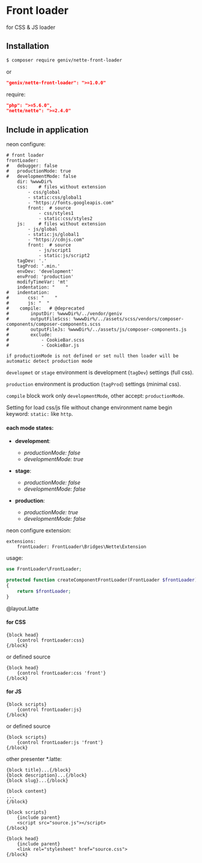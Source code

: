 Front loader
============
for CSS &amp; JS loader

Installation
------------
```sh
$ composer require geniv/nette-front-loader
```
or
```json
"geniv/nette-front-loader": ">=1.0.0"
```

require:
```json
"php": ">=5.6.0",
"nette/nette": ">=2.4.0"
```

Include in application
----------------------
neon configure:
```neon
# front loader
frontLoader:
#   debugger: false
#   productionMode: true
#   developmentMode: false
    dir: %wwwDir%
    css:	# files without extension
        - css/global
        - static:css/global1
        - "https://fonts.googleapis.com"
        front:  # source
            - css/styles1
            - static:css/styles2
    js:		# files without extension
        - js/global
        - static:js/global1
        - "https://cdnjs.com"
        front:  # source
            - js/script1
            - static:js/script2
    tagDev: '.'
    tagProd: '.min.'
    envDev: 'development'
    envProd: 'production'
    modifyTimeVar: 'mt'
    indentation: "    "
#   indentation:
#       css: "    "
#       js: "  "
#    compile:   # @deprecated
#        inputDir: %wwwDir%/../vendor/geniv
#        outputFileScss: %wwwDir%/../assets/scss/vendors/composer-components/composer-components.scss
#        outputFileJs: %wwwDir%/../assets/js/composer-components.js
#        exclude:
#            - CookieBar.scss
#            - CookieBar.js
```

`if productionMode is not defined or set null then loader will be automatic detect production mode`

`developmet` or `stage` environment is development (`tagDev`) settings (full css).

`production` environment is production (`tagProd`) settings (minimal css).

`compile` block work only `developmentMode`, other accept: `productionMode`.

Setting for load css/js file without change environment name begin keyword: `static:` like `http`.

#### each mode states:
- **development**:
    - _productionMode: false_
    - _developmentMode: true_

- **stage**:
    - _productionMode: false_
    - _developmentMode: false_

- **production**:
    - _productionMode: true_
    - _developmentMode: false_

neon configure extension:
```neon
extensions:
    frontLoader: FrontLoader\Bridges\Nette\Extension
```

usage:
```php
use FrontLoader\FrontLoader;

protected function createComponentFrontLoader(FrontLoader $frontLoader)
{
    return $frontLoader;
}
```

@layout.latte
#### for CSS
```latte
{block head}
    {control frontLoader:css}
{/block}
```
or defined source
```latte
{block head}
    {control frontLoader:css 'front'}
{/block}
```

#### for JS
```latte
{block scripts}
    {control frontLoader:js}
{/block}
```
or defined source
```latte
{block scripts}
    {control frontLoader:js 'front'}
{/block}
```

other presenter *.latte:
```latte
{block title}...{/block}
{block description}...{/block}
{block slug}...{/block}

{block content}
...
{/block}

{block scripts}
    {include parent}
    <script src="source.js"></script>
{/block}

{block head}
    {include parent}
    <link rel="stylesheet" href="source.css">
{/block}
```
